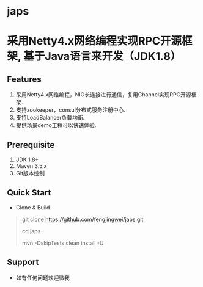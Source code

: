 # japs #
# 采用Netty4.x网络编程实现RPC开源框架, 基于Java语言来开发（JDK1.8） #

## Features ##
1. 采用Netty4.x网络编程，NIO长连接进行通信，复用Channel实现RPC开源框架.
2. 支持zookeeper，consul分布式服务注册中心.
3. 支持LoadBalancer负载均衡.
4. 提供场景demo工程可以快速体验.

## Prerequisite ##
1. JDK 1.8+
2. Maven 3.5.x
3. Git版本控制

## Quick Start ##
- Clone & Build
> git clone https://github.com/fengjingwei/japs.git
> 
> cd japs
> 
> mvn -DskipTests clean install -U

## Support ##
- 如有任何问题欢迎微我